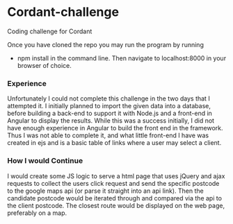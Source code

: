 # Cordant-challenge
Coding challenge for Cordant

Once you have cloned the repo you may run the program by running
- npm install
in the command line. Then navigate to localhost:8000 in your browser of choice.

### Experience
Unfortunately I could not complete this challenge in the two days that I attempted it. I initially planned to import the given data into a database, before building a back-end to support it with Node.js and a front-end in Angular to display the results. While this was a success initially, I did not have enough experience in Angular to build the front end in the framework. Thus I was not able to complete it, and what little front-end I have was created in ejs and is a basic table of links where a user may select a client.

### How I would Continue
I would create some JS logic to serve a html page that uses jQuery and ajax requests to collect the users click request and send the specific postcode to the google maps api (or parse it straight into an api link). Then the candidate postcode would be iterated through and compared via the api to the client postcode. The closest route would be displayed on the web page, preferably on a map.
